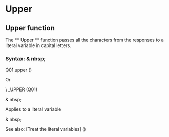# Upper

## Upper function

The ** Upper ** function passes all the characters from the responses to a literal variable in capital letters.

### Syntax: & nbsp;

Q01.upper ()

Or

\ _UPPER (Q01)

& nbsp;

Applies to a literal variable

& nbsp;

See also: [Treat the literal variables] (<Trellious Little Little.MD>)